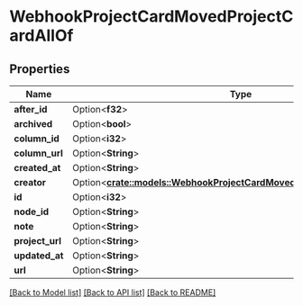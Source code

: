 # WebhookProjectCardMovedProjectCardAllOf

## Properties

Name | Type | Description | Notes
------------ | ------------- | ------------- | -------------
**after_id** | Option<**f32**> |  | 
**archived** | Option<**bool**> |  | [optional]
**column_id** | Option<**i32**> |  | [optional]
**column_url** | Option<**String**> |  | [optional]
**created_at** | Option<**String**> |  | [optional]
**creator** | Option<[**crate::models::WebhookProjectCardMovedProjectCardAllOfCreator**](webhook_project_card_moved_project_card_allOf_creator.md)> |  | [optional]
**id** | Option<**i32**> |  | [optional]
**node_id** | Option<**String**> |  | [optional]
**note** | Option<**String**> |  | [optional]
**project_url** | Option<**String**> |  | [optional]
**updated_at** | Option<**String**> |  | [optional]
**url** | Option<**String**> |  | [optional]

[[Back to Model list]](../README.md#documentation-for-models) [[Back to API list]](../README.md#documentation-for-api-endpoints) [[Back to README]](../README.md)


